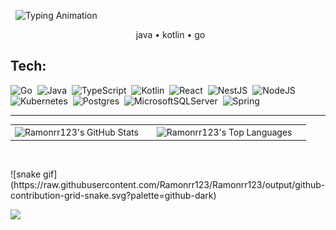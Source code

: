 

<p align="left">
  <img src="https://readme-typing-svg.demolab.com?font=Fira+Code&size=30&pause=500&color=FF0000&center=true&vCenter=true&width=435&lines=Hello+Word,+Ramon+Rocha;" alt="Typing Animation">
</p>
<p align="center">
  java • kotlin • go
</p>

## Tech:
![Go](https://img.shields.io/badge/go-%2300ADD8.svg?style=for-the-badge&logo=go&logoColor=white) 
![Java](https://img.shields.io/badge/java-%23ED8B00.svg?style=for-the-badge&logo=openjdk&logoColor=white) 
![TypeScript](https://img.shields.io/badge/typescript-%23007ACC.svg?style=for-the-badge&logo=typescript&logoColor=white) 
![Kotlin](https://img.shields.io/badge/kotlin-%237F52FF.svg?style=for-the-badge&logo=kotlin&logoColor=white) 
![React](https://img.shields.io/badge/react-%2320232a.svg?style=for-the-badge&logo=react&logoColor=%2361DAFB) 
![NestJS](https://img.shields.io/badge/nestjs-%23E0234E.svg?style=for-the-badge&logo=nestjs&logoColor=white) 
![NodeJS](https://img.shields.io/badge/node.js-6DA55F?style=for-the-badge&logo=node.js&logoColor=white) 
![Kubernetes](https://img.shields.io/badge/kubernetes-%23326ce5.svg?style=for-the-badge&logo=kubernetes&logoColor=white) 
![Postgres](https://img.shields.io/badge/postgres-%23316192.svg?style=for-the-badge&logo=postgresql&logoColor=white) 
![MicrosoftSQLServer](https://img.shields.io/badge/Microsoft%20SQL%20Server-CC2927?style=for-the-badge&logo=microsoft%20sql%20server&logoColor=white) 
![Spring](https://img.shields.io/badge/spring-%236DB33F.svg?style=for-the-badge&logo=spring&logoColor=white)

---

<div align="center">
<table>
  <tr>
    <!-- Célula para o Card de Estatísticas Principais -->
    <td align="center">
      <img align="center" src="https://github-readme-stats.vercel.app/api?username=Ramonrr123&theme=monokai&hide_border=false&include_all_commits=true&count_private=true&show_icons=true" alt="Ramonrr123's GitHub Stats" style="margin-right: 15px;" />
    </td>
    <!-- Célula para o Card de Linguagens -->
    <td align="center">
      <img align="center" src="https://github-readme-stats.vercel.app/api/top-langs/?username=Ramonrr123&theme=monokai&hide_border=false&include_all_commits=true&count_private=true&layout=compact" alt="Ramonrr123's Top Languages" style="margin-right: 15px;" />
    </td>
  </tr>
</table>

  <!-- GitHub Streak (Se for usar, descomentar e garantir que a URL está correta) -->
  <!-- <img align="center" src="https://github-readme-streak-stats.herokuapp.com/?user=Ramonrr123&theme=monokai&hide_border=false" alt="Ramonrr123's Streak Stats" /> -->
</div>
![snake gif](https://raw.githubusercontent.com/Ramonrr123/Ramonrr123/output/github-contribution-grid-snake.svg?palette=github-dark)


[![](https://visitcount.itsvg.in/api?id=Ramonrr123&icon=0&color=0)](https://visitcount.itsvg.in)
